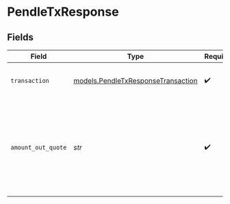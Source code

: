 # PendleTxResponse


## Fields

| Field                                                                                                                                                                                                        | Type                                                                                                                                                                                                         | Required                                                                                                                                                                                                     | Description                                                                                                                                                                                                  |
| ------------------------------------------------------------------------------------------------------------------------------------------------------------------------------------------------------------ | ------------------------------------------------------------------------------------------------------------------------------------------------------------------------------------------------------------ | ------------------------------------------------------------------------------------------------------------------------------------------------------------------------------------------------------------ | ------------------------------------------------------------------------------------------------------------------------------------------------------------------------------------------------------------ |
| `transaction`                                                                                                                                                                                                | [models.PendleTxResponseTransaction](../models/pendletxresponsetransaction.md)                                                                                                                               | :heavy_check_mark:                                                                                                                                                                                           | The unsigned transaction data. User must sign and broadcast to network.                                                                                                                                      |
| `amount_out_quote`                                                                                                                                                                                           | *str*                                                                                                                                                                                                        | :heavy_check_mark:                                                                                                                                                                                           | The estimated amount out for the transaction. The actual output amount for this transaction is guaranteed be within the acceptable threshold, defined by the `max_slippage_percent`, relative to this quote. |